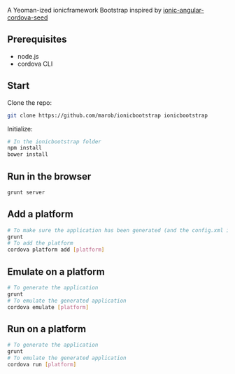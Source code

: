 A Yeoman-ized ionicframework Bootstrap inspired by [ionic-angular-cordova-seed](https://github.com/driftyco/ionic-angular-cordova-seed)

## Prerequisites

   * node.js
   * cordova CLI

## Start

Clone the repo:

```sh
git clone https://github.com/marob/ionicbootstrap ionicbootstrap
```

Initialize:

```sh
# In the ionicbootstrap folder
npm install
bower install
```

## Run in the browser

```sh
grunt server
```

## Add a platform

```sh
# To make sure the application has been generated (and the config.xml is in www)
grunt
# To add the platform
cordova platform add [platform]
```

## Emulate on a platform

```sh
# To generate the application
grunt
# To emulate the generated application
cordova emulate [platform]
```

## Run on a platform

```sh
# To generate the application
grunt
# To emulate the generated application
cordova run [platform]
```